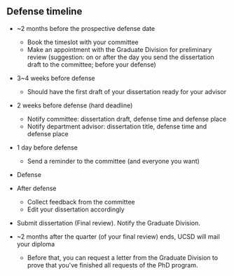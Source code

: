 ## Defense timeline

* ~2 months before the prospective defense date
  * Book the timeslot with your committee
  * Make an appointment with the Graduate Division for preliminary review (suggestion: on or after the day you send the dissertation draft to the committee; before your defense)

* 3~4 weeks before defense
  * Should have the first draft of your dissertation ready for your advisor

* 2 weeks before defense (hard deadline)
  * Notify committee: dissertation draft, defense time and defense place
  * Notify department advisor: dissertation title, defense time and defense place

* 1 day before defense
  * Send a reminder to the committee (and everyone you want)

* Defense

* After defense
  * Collect feedback from the committee
  * Edit your dissertation accordingly

* Submit dissertation (Final review). Notify the Graduate Division.

* ~2 months after the quarter (of your final review) ends, UCSD will mail your diploma
  * Before that, you can request a letter from the Graduate Division to prove that you've finished all requests of the PhD program.
